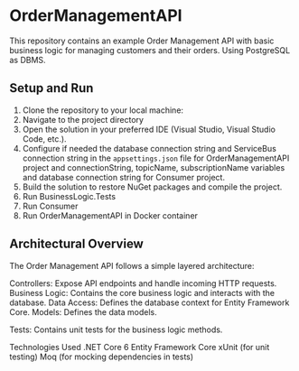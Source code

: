 # OrderManagementAPI

This repository contains an example Order Management API with basic business logic for managing customers and their orders. Using PostgreSQL as DBMS.

## Setup and Run

1. Clone the repository to your local machine:
2. Navigate to the project directory
3. Open the solution in your preferred IDE (Visual Studio, Visual Studio Code, etc.).
4. Configure if needed the database connection string and ServiceBus connection string in the `appsettings.json` file for OrderManagementAPI project and connectionString, topicName, subscriptionName variables and database connection string for Consumer project.
5. Build the solution to restore NuGet packages and compile the project.
6. Run BusinessLogic.Tests
7. Run Consumer
8. Run OrderManagementAPI in Docker container


## Architectural Overview
The Order Management API follows a simple layered architecture:

Controllers: Expose API endpoints and handle incoming HTTP requests.
Business Logic: Contains the core business logic and interacts with the database.
Data Access: Defines the database context for Entity Framework Core.
Models: Defines the data models.

Tests: Contains unit tests for the business logic methods.

Technologies Used
.NET Core 6
Entity Framework Core
xUnit (for unit testing)
Moq (for mocking dependencies in tests)